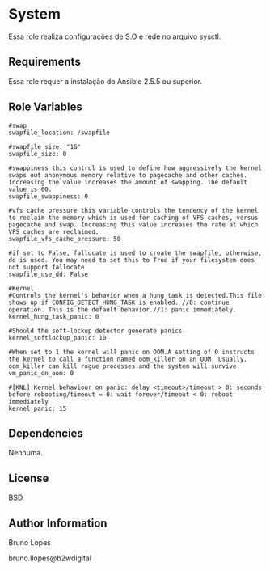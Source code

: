 System
=========

Essa role realiza configurações de S.O e rede no arquivo sysctl.

Requirements
------------

Essa role requer a instalação do Ansible 2.5.5 ou superior.

Role Variables
--------------
    

    #swap
    swapfile_location: /swapfile

    #swapfile_size: "1G"
    swapfile_size: 0

    #swappiness this control is used to define how aggressively the kernel swaps out anonymous memory relative to pagecache and other caches. Increasing the value increases the amount of swapping. The default value is 60.
    swapfile_swappiness: 0

    #vfs_cache_pressure this variable controls the tendency of the kernel to reclaim the memory which is used for caching of VFS caches, versus pagecache and swap. Increasing this value increases the rate at which VFS caches are reclaimed.
    swapfile_vfs_cache_pressure: 50

    #if set to False, fallocate is used to create the swapfile, otherwise, dd is used. You may need to set this to True if your filesystem does not support fallocate
    swapfile_use_dd: False

    #Kernel
    #Controls the kernel's behavior when a hung task is detected.This file shows up if CONFIG_DETECT_HUNG_TASK is enabled. //0: continue operation. This is the default behavior.//1: panic immediately.
    kernel_hung_task_panic: 0

    #Should the soft-lockup detector generate panics.
    kernel_softlockup_panic: 10

    #When set to 1 the kernel will panic on OOM.A setting of 0 instructs the kernel to call a function named oom_killer on an OOM. Usually, oom_killer can kill rogue processes and the system will survive.
    vm_panic_on_oom: 0

    #[KNL] Kernel behaviour on panic: delay <timeout>/timeout > 0: seconds before rebooting/timeout = 0: wait forever/timeout < 0: reboot immediately
    kernel_panic: 15

Dependencies
------------

Nenhuma.

License
-------

BSD

Author Information
------------------

Bruno Lopes

bruno.llopes@b2wdigital
